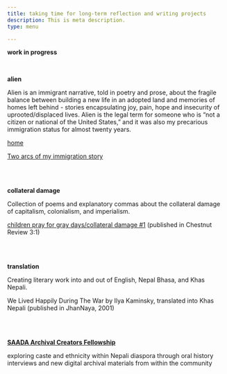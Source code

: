 ```yaml
---
title: taking time for long-term reflection and writing projects
description: This is meta description.
type: menu

---
```

**work in progress**

<br>

**alien**

Alien is an immigrant narrative, told in poetry and prose, about the fragile balance between building a new life in an adopted land and memories of homes left behind - stories encapsulating joy, pain, hope and insecurity of uprooted/displaced lives. Alien is the legal term for someone who is “not a citizen or national of the United States,” and it was also my precarious immigration status for almost twenty years.

[home](https://lunaranjit.com/post/home)

[Two arcs of my immigration story](https://lunaranjit.com/post/two-arcs-of-my-immigration-story/)

<br><br>

**collateral damage**

Collection of poems and explanatory commas about the collateral damage of capitalism, colonialism, and imperialism.

[children pray for gray days/collateral damage #1](https://chestnutreview.com/children-pray-on-gray-days/) (published in Chestnut Review 3:1)

<br><br>

**translation**

Creating literary work into and out of English, Nepal Bhasa, and Khas Nepali.

We Lived Happily During The War by Ilya Kaminsky, translated into Khas Nepali (published in JhanNaya, 2001)

<br><br>

[**SAADA Archival Creators Fellowship**](https://www.saada.org/acfp2021)

exploring caste and ethnicity within Nepali diaspora through oral history interviews and new digital archival materials from within the community